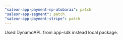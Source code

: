 ```yaml
---
"saleor-app-payment-np-atobarai": patch
"saleor-app-segment": patch
"saleor-app-payment-stripe": patch
---
```


Used DynamoAPL from app-sdk instead local package.
